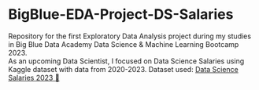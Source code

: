 # BigBlue-EDA-Project-DS-Salaries
Repository for the first Exploratory Data Analysis project during my studies in Big Blue Data Academy Data Science &amp; Machine Learning Bootcamp 2023.  
As an upcoming Data Scientist, I focused on Data Science Salaries using Kaggle dataset with data from 2020-2023.
Dataset used: [Data Science Salaries 2023 💸](https://www.kaggle.com/datasets/arnabchaki/data-science-salaries-2023)
